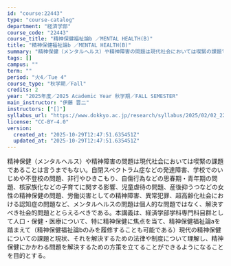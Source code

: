 ```yaml
---
id: "course:22443"
type: "course-catalog"
department: "経済学部"
course_code: "22443"
course_title: "精神保健福祉論b ／MENTAL HEALTH(B)"
title: "精神保健福祉論b ／MENTAL HEALTH(B)"
summary: "精神保健（メンタルヘルス）や精神障害の問題は現代社会においては喫緊の課題であることは言うまでもない。自閉スペクトラム症などの発達障害、学校でのいじめや不登校の問題、非行やひきこもり、自傷行為などの思春期・青年期の問題、核家族化などの子育てに…"
tags: []
campus: ""
term: ""
period: "火4／Tue 4"
course_type: "秋学期／Fall"
credits: 2
year: "2025年度／2025 Academic Year 秋学期／FALL SEMESTER"
main_instructor: "伊藤 晋二"
instructors: ["[]"]
syllabus_url: "https://www.dokkyo.ac.jp/research/syllabus/2025/02/02_22443_ja_JP.html"
license: "CC-BY-4.0"
version:
  created_at: "2025-10-29T12:47:51.635451Z"
  updated_at: "2025-10-29T12:47:51.635451Z"
---
```

精神保健（メンタルヘルス）や精神障害の問題は現代社会においては喫緊の課題であることは言うまでもない。自閉スペクトラム症などの発達障害、学校でのいじめや不登校の問題、非行やひきこもり、自傷行為などの思春期・青年期の問題、核家族化などの子育てに関する影響、児童虐待の問題、産後抑うつなどの女性の精神保健の問題、労働災害としての精神障害、異常犯罪、超高齢化社会における認知症の問題など、メンタルヘルスの問題は個人的な問題ではなく、解決すべき社会的問題ととらえるべきである。本講義は、経済学部学科専門科目群として人口・保健・医療について、特に精神保健に焦点を当て、精神保健福祉論aを踏まえて（精神保健福祉論bのみを履修することも可能である）現代の精神保健についての課題と現状、それを解決するための法律や制度について理解し、精神保健にかかわる問題を解決するための方策を立てることができるようになることを目的とする。
